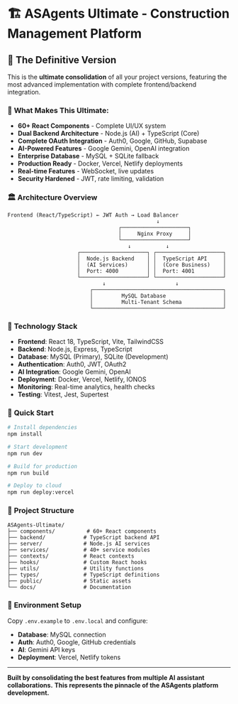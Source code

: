 # 🏗️ ASAgents Ultimate - Construction Management Platform

## 🎯 **The Definitive Version**
This is the **ultimate consolidation** of all your project versions, featuring the most advanced implementation with complete frontend/backend integration.

### 🌟 **What Makes This Ultimate:**
- **60+ React Components** - Complete UI/UX system
- **Dual Backend Architecture** - Node.js (AI) + TypeScript (Core)
- **Complete OAuth Integration** - Auth0, Google, GitHub, Supabase
- **AI-Powered Features** - Google Gemini, OpenAI integration  
- **Enterprise Database** - MySQL + SQLite fallback
- **Production Ready** - Docker, Vercel, Netlify deployments
- **Real-time Features** - WebSocket, live updates
- **Security Hardened** - JWT, rate limiting, validation

### 🏛️ **Architecture Overview**
```
Frontend (React/TypeScript) ← JWT Auth → Load Balancer
                                               ↓
                                   ┌─────────────────────┐
                                   │     Nginx Proxy     │
                                   └─────────────────────┘
                                      ↓           ↓
                      ┌─────────────────────┐ ┌─────────────────────┐
                      │  Node.js Backend    │ │  TypeScript API     │
                      │  (AI Services)      │ │  (Core Business)    │
                      │  Port: 4000         │ │  Port: 4001         │
                      └─────────────────────┘ └─────────────────────┘
                              ↓                      ↓
                          ┌─────────────────────────────────────────┐
                          │         MySQL Database                  │
                          │         Multi-Tenant Schema             │
                          └─────────────────────────────────────────┘
```

### 🔧 **Technology Stack**
- **Frontend**: React 18, TypeScript, Vite, TailwindCSS
- **Backend**: Node.js, Express, TypeScript
- **Database**: MySQL (Primary), SQLite (Development)
- **Authentication**: Auth0, JWT, OAuth2
- **AI Integration**: Google Gemini, OpenAI
- **Deployment**: Docker, Vercel, Netlify, IONOS
- **Monitoring**: Real-time analytics, health checks
- **Testing**: Vitest, Jest, Supertest

### 🚀 **Quick Start**
```bash
# Install dependencies
npm install

# Start development
npm run dev

# Build for production
npm run build

# Deploy to cloud
npm run deploy:vercel
```

### 📁 **Project Structure**
```
ASAgents-Ultimate/
├── components/          # 60+ React components
├── backend/            # TypeScript backend API
├── server/             # Node.js AI services  
├── services/           # 40+ service modules
├── contexts/           # React contexts
├── hooks/              # Custom React hooks
├── utils/              # Utility functions
├── types/              # TypeScript definitions
├── public/             # Static assets
└── docs/               # Documentation
```

### 🔑 **Environment Setup**
Copy `.env.example` to `.env.local` and configure:
- **Database**: MySQL connection
- **Auth**: Auth0, Google, GitHub credentials
- **AI**: Gemini API keys
- **Deployment**: Vercel, Netlify tokens

---

**Built by consolidating the best features from multiple AI assistant collaborations.**
**This represents the pinnacle of the ASAgents platform development.**